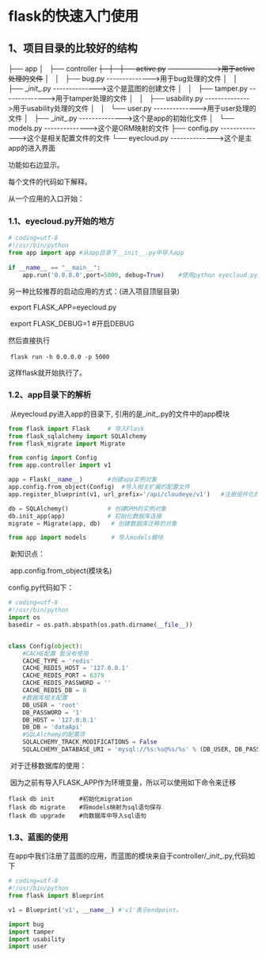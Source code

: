 # flask的快速入门使用

## 1、项目目录的比较好的结构

├── app
│   ├── controller
~~│   │   ├── active.py~~				~~-------------->用于active处理的文件~~
│   │   ├── bug.py				-------------->用于bug处理的文件
│   │   ├── \__init__.py				-------------->这个是蓝图的创建文件
│   │   ├── tamper.py				-------------->用于tamper处理的文件
│   │   ├── usability.py			-------------->用于usability处理的文件
│   │   └── user.py				-------------->用于user处理的文件
│   ├── \__init__.py				-------------->这个是app的初始化文件
│   └── models.py				-------------->这个是ORM映射的文件
├── config.py					-------------->这个是相关配置文件的文件
└── eyecloud.py    				-------------->这个是主app的进入界面

功能如右边显示。

每个文件的代码如下解释。

从一个应用的入口开始：

### 1.1、eyecloud.py开始的地方

```python
# coding=utf-8
#!/usr/bin/python
from app import app	#从app目录下__init__.py中导入app
	
if __name__ == "__main__":
    app.run('0.0.0.0',port=5000, debug=True)	#使用python eyecloud.py启动应用	
```

另一种比较推荐的启动应用的方式：(进入项目顶层目录)

​	export FLASK_APP=eyecloud.py

​	export FLASK_DEBUG=1  #开启DEBUG

然后直接执行

​	`flask run -h 0.0.0.0 -p 5000` 

这样flask就开始执行了。



### 1.2、app目录下的解析

​	从eyecloud.py进入app的目录下, 引用的是\__init__.py的文件中的app模块

```python
from flask import Flask 	# 导入Flask
from flask_sqlalchemy import SQLAlchemy	
from flask_migrate import Migrate

from config import Config
from app.controller import v1

app = Flask(__name__)		#创建app实例对象
app.config.from_object(Config)	#导入相关扩展的配置文件
app.register_blueprint(v1, url_prefix='/api/cloudeye/v1')	#注册组件化的蓝图

db = SQLAlchemy()			# 创建ORM的实例对象
db.init_app(app)			# 初始化数据库连接
migrate = Migrate(app, db)	 # 创建数据库迁移的对象

from app import models		 # 导入models模块
```

​	新知识点：

​		app.config.from_object(模块名)

config.py代码如下：

```python
# coding=utf-8
#!/usr/bin/python
import os
basedir = os.path.abspath(os.path.dirname(__file__))


class Config(object):
    #CACHE配置 暂没有使用
    CACHE_TYPE = 'redis'
    CACHE_REDIS_HOST = '127.0.0.1'
    CACHE_REDIS_PORT = 6379
    CACHE_REDIS_PASSWORD = ''
    CACHE_REDIS_DB = 0
    #数据库相关配置
    DB_USER = 'root'
    DB_PASSWORD = '1'
    DB_HOST = '127.0.0.1'
    DB_DB = 'dataApi'
    #SQLAlchemy的配置项
    SQLALCHEMY_TRACK_MODIFICATIONS = False
    SQLALCHEMY_DATABASE_URI = 'mysql://%s:%s@%s/%s' % (DB_USER, DB_PASSWORD, DB_HOST, DB_DB)
```

​	对于迁移数据库的使用：

​		因为之前有导入FLASK_APP作为环境变量，所以可以使用如下命令来迁移

```shell
flask db init 		#初始化migration
flask db migrate	#将models映射为sql语句保存
flask db upgrade	#向数据库中导入sql语句
```



### 1.3、蓝图的使用

​	在app中我们注册了蓝图的应用，而蓝图的模块来自于controller/\__init__.py,代码如下

```python
# coding=utf-8
#!/usr/bin/python
from flask import Blueprint

v1 = Blueprint('v1', __name__) #'v1'表示endpoint。

import bug
import tamper
import usability
import user

```

​	